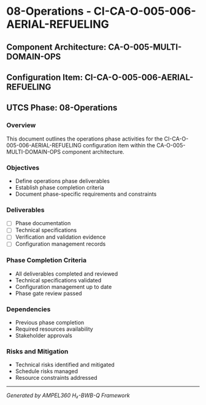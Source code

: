 # 08-Operations - CI-CA-O-005-006-AERIAL-REFUELING

## Component Architecture: CA-O-005-MULTI-DOMAIN-OPS
## Configuration Item: CI-CA-O-005-006-AERIAL-REFUELING
## UTCS Phase: 08-Operations

### Overview
This document outlines the operations phase activities for the CI-CA-O-005-006-AERIAL-REFUELING configuration item within the CA-O-005-MULTI-DOMAIN-OPS component architecture.

### Objectives
- Define operations phase deliverables
- Establish phase completion criteria
- Document phase-specific requirements and constraints

### Deliverables
- [ ] Phase documentation
- [ ] Technical specifications
- [ ] Verification and validation evidence
- [ ] Configuration management records

### Phase Completion Criteria
- All deliverables completed and reviewed
- Technical specifications validated
- Configuration management up to date
- Phase gate review passed

### Dependencies
- Previous phase completion
- Required resources availability
- Stakeholder approvals

### Risks and Mitigation
- Technical risks identified and mitigated
- Schedule risks managed
- Resource constraints addressed

---
*Generated by AMPEL360 H₂-BWB-Q Framework*
